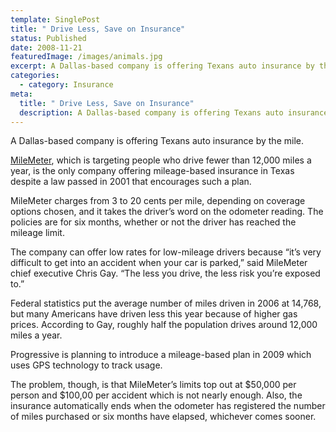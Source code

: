 ```yaml
---
template: SinglePost
title: " Drive Less, Save on Insurance"
status: Published
date: 2008-11-21
featuredImage: /images/animals.jpg
excerpt: A Dallas-based company is offering Texans auto insurance by the mile.
categories:
  - category: Insurance
meta:
  title: " Drive Less, Save on Insurance"
  description: A Dallas-based company is offering Texans auto insurance by the mile.
---
```

<!--StartFragment-->

A Dallas-based company is offering Texans auto insurance by the mile.

[MileMeter](http://www.milemeter.com/ "MileMeter"), which is targeting people who drive fewer than 12,000 miles a year, is the only company offering mileage-based insurance in Texas despite a law passed in 2001 that encourages such a plan.

MileMeter charges from 3 to 20 cents per mile, depending on coverage options chosen, and it takes the driver’s word on the odometer reading. The policies are for six months, whether or not the driver has reached the mileage limit.

The company can offer low rates for low-mileage drivers because “it’s very difficult to get into an accident when your car is parked,” said MileMeter chief executive Chris Gay. “The less you drive, the less risk you’re exposed to.”

Federal statistics put the average number of miles driven in 2006 at 14,768, but many Americans have driven less this year because of higher gas prices. According to Gay, roughly half the population drives around 12,000 miles a year.

Progressive is planning to introduce a mileage-based plan in 2009 which uses GPS technology to track usage.

The problem, though, is that MileMeter’s limits top out at $50,000 per person and $100,00 per accident which is not nearly enough. Also, the insurance automatically ends when the odometer has registered the number of miles purchased or six months have elapsed, whichever comes sooner.

<!--EndFragment-->